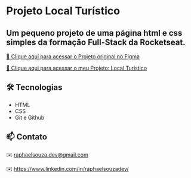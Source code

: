 # Projeto Local Turístico
## Um pequeno projeto de uma página html e css simples da formação Full-Stack da Rocketseat.
[🔗 Clique aqui para acessar o Projeto original no Figma](https://www.figma.com/community/file/1384542229391733447)

[🔗 Clique aqui para acessar o meu Projeto: Local Turistico](https://phaeldev.github.io/projeto-local-turistico/)

## 🛠️ Tecnologias

- HTML
- CSS
- Git e Github

## 📫 Contato

✉️ raphaelsouza.dev@gmail.com 

✉️ https://www.linkedin.com/in/raphaelsouzadev/
